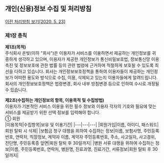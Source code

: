 ## 개인(신용)정보 수집 및 처리방침 
[이전 처리방침 보기[2020. 5. 23]](https://onvit.github.io/terms/step1)

### 제1장 총칙
**제1조(목적)**<br>
  주식회사 온빛(이하 "회사")은 이용자가 서비스를 이용하면서 제공하는 개인정보를 귀중하게 생각하고 있으며, 이용자가 제공한 개인정보가 통신비밀보호법, 정보통신망 이용촉진 및 정보보호에 관한 법률 등의 관련 법령에 근거하여 적절하게 보호될 수 있도록 최선을 다하고 있습니다.
 회사는 개인정보보호정책을 통하여 이용자들이 제공하는 개인정보가 어떠한 용도와 방식으로 수집, 이용, 삭제되고 있는지 이용자들에게 알려드립니다.
 회사의 개인정보보호정책은 법령변경, 회사 내부 방침변경 등으로 인하여 수시로 개정될 수 있습니다.

**제2조(수집하는 개인정보의 항목, 이용목적 및 수집방법)**<br>
  이용자가 기본적인 서비스 이용을 위한 필수 정보와 이용자 각자의 기호와 필요에 맞는 서비스를 제공받기 위한 선택 정보를 입력해야 합니다.<br>
  ① 회원<br>
|이용목적|수집항목|보유 및 이용기간|
|---|---|---|
|회원가입|이름, 아이디, 패스워드|회원 탈퇴 시 삭제|
|보험금 청구 대행을 위하여 수집하는 정보|이름, 보험사명, 주민등록번호, 연락처, 직장정보, 계약자 이름, 계약자 주민등록번호, 주소, 사고일자, 사고경위, 진단명, 주민등록증 앞면|회원 탈퇴 후 30일까지|
|병원 서류 대행을 위하여 수집하는 정보|이름, 주민등록번호, 연락처, 병원명, 진료과명, 진료기간, 서류정보|회원 탈퇴 후 30일까지|
